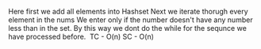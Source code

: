 Here first we add all elements into Hashset
Next we iterate thorugh every element in the nums
We enter only if the number doesn't have any number less than in the set. By this way we dont do the while for the sequnce we have processed before.
​
TC - O(n)
SC - O(n)